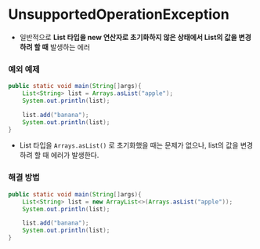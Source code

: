 # UnsupportedOperationException
* 일반적으로 **List 타입을 new 연산자로 초기화하지 않은 상태에서 List의 값을 변경하려 할 때** 발생하는 에러
### 예외 예제
```java
public static void main(String[]args){
    List<String> list = Arrays.asList("apple");
    System.out.println(list);

    list.add("banana");
    System.out.println(list);
}
```
* List 타입을 `Arrays.asList()` 로 초기화했을 때는 문제가 없으나, list의 값을 변경하려 할 때 에러가 발생한다.
### 해결 방법
```java
public static void main(String[]args){
    List<String> list = new ArrayList<>(Arrays.asList("apple"));
    System.out.println(list);

    list.add("banana");
    System.out.println(list);
}
```
